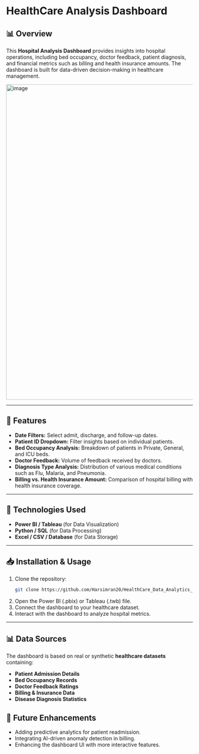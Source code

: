 # HealthCare Analysis Dashboard

## 📊 Overview
This **Hospital Analysis Dashboard** provides insights into hospital operations, including bed occupancy, doctor feedback, patient diagnosis, and financial metrics such as billing and health insurance amounts. The dashboard is built for data-driven decision-making in healthcare management.

<img width="850" alt="image" src="https://github.com/user-attachments/assets/3da7e74c-c0f1-4c7b-b085-f6864d5f6783" />


---

## 🏥 Features
- **Date Filters:** Select admit, discharge, and follow-up dates.
- **Patient ID Dropdown:** Filter insights based on individual patients.
- **Bed Occupancy Analysis:** Breakdown of patients in Private, General, and ICU beds.
- **Doctor Feedback:** Volume of feedback received by doctors.
- **Diagnosis Type Analysis:** Distribution of various medical conditions such as Flu, Malaria, and Pneumonia.
- **Billing vs. Health Insurance Amount:** Comparison of hospital billing with health insurance coverage.

---

## 📌 Technologies Used
- **Power BI / Tableau** (for Data Visualization)
- **Python / SQL** (for Data Processing)
- **Excel / CSV / Database** (for Data Storage)

---

## 📥 Installation & Usage
1. Clone the repository:
   ```bash
   git clone https://github.com/Harsimran20/HealthCare_Data_Analytics_Project
   ```
2. Open the Power BI (.pbix) or Tableau (.twb) file.
3. Connect the dashboard to your healthcare dataset.
4. Interact with the dashboard to analyze hospital metrics.

---

## 📊 Data Sources
The dashboard is based on real or synthetic **healthcare datasets** containing:
- **Patient Admission Details**
- **Bed Occupancy Records**
- **Doctor Feedback Ratings**
- **Billing & Insurance Data**
- **Disease Diagnosis Statistics**

## 🚀 Future Enhancements
- Adding predictive analytics for patient readmission.
- Integrating AI-driven anomaly detection in billing.
- Enhancing the dashboard UI with more interactive features.
